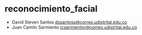 # reconocimiento_facial
* David Steven Santos   dssantoss@correo.udistrital.edu.co
* Juan Camilo Sarmiento jcsarmientor@correo.udistrital.edu.co 
